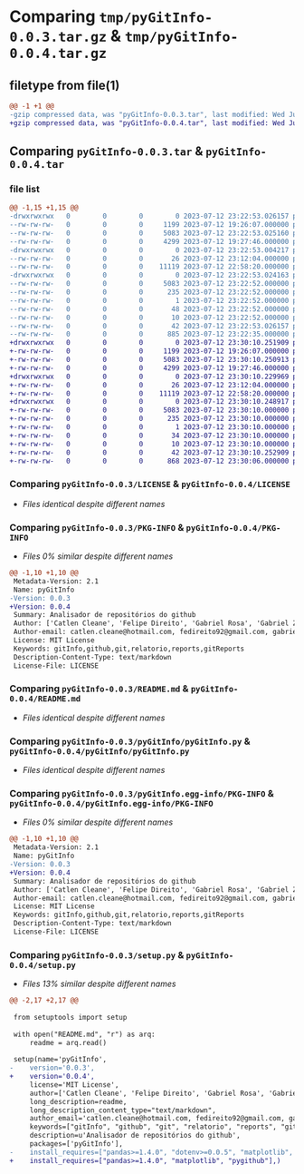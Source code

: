 # Comparing `tmp/pyGitInfo-0.0.3.tar.gz` & `tmp/pyGitInfo-0.0.4.tar.gz`

## filetype from file(1)

```diff
@@ -1 +1 @@
-gzip compressed data, was "pyGitInfo-0.0.3.tar", last modified: Wed Jul 12 23:22:53 2023, max compression
+gzip compressed data, was "pyGitInfo-0.0.4.tar", last modified: Wed Jul 12 23:30:10 2023, max compression
```

## Comparing `pyGitInfo-0.0.3.tar` & `pyGitInfo-0.0.4.tar`

### file list

```diff
@@ -1,15 +1,15 @@
-drwxrwxrwx   0        0        0        0 2023-07-12 23:22:53.026157 pyGitInfo-0.0.3/
--rw-rw-rw-   0        0        0     1199 2023-07-12 19:26:07.000000 pyGitInfo-0.0.3/LICENSE
--rw-rw-rw-   0        0        0     5083 2023-07-12 23:22:53.025160 pyGitInfo-0.0.3/PKG-INFO
--rw-rw-rw-   0        0        0     4299 2023-07-12 19:27:46.000000 pyGitInfo-0.0.3/README.md
-drwxrwxrwx   0        0        0        0 2023-07-12 23:22:53.004217 pyGitInfo-0.0.3/pyGitInfo/
--rw-rw-rw-   0        0        0       26 2023-07-12 23:12:04.000000 pyGitInfo-0.0.3/pyGitInfo/__init__.py
--rw-rw-rw-   0        0        0    11119 2023-07-12 22:58:20.000000 pyGitInfo-0.0.3/pyGitInfo/pyGitInfo.py
-drwxrwxrwx   0        0        0        0 2023-07-12 23:22:53.024163 pyGitInfo-0.0.3/pyGitInfo.egg-info/
--rw-rw-rw-   0        0        0     5083 2023-07-12 23:22:52.000000 pyGitInfo-0.0.3/pyGitInfo.egg-info/PKG-INFO
--rw-rw-rw-   0        0        0      235 2023-07-12 23:22:52.000000 pyGitInfo-0.0.3/pyGitInfo.egg-info/SOURCES.txt
--rw-rw-rw-   0        0        0        1 2023-07-12 23:22:52.000000 pyGitInfo-0.0.3/pyGitInfo.egg-info/dependency_links.txt
--rw-rw-rw-   0        0        0       48 2023-07-12 23:22:52.000000 pyGitInfo-0.0.3/pyGitInfo.egg-info/requires.txt
--rw-rw-rw-   0        0        0       10 2023-07-12 23:22:52.000000 pyGitInfo-0.0.3/pyGitInfo.egg-info/top_level.txt
--rw-rw-rw-   0        0        0       42 2023-07-12 23:22:53.026157 pyGitInfo-0.0.3/setup.cfg
--rw-rw-rw-   0        0        0      885 2023-07-12 23:22:35.000000 pyGitInfo-0.0.3/setup.py
+drwxrwxrwx   0        0        0        0 2023-07-12 23:30:10.251909 pyGitInfo-0.0.4/
+-rw-rw-rw-   0        0        0     1199 2023-07-12 19:26:07.000000 pyGitInfo-0.0.4/LICENSE
+-rw-rw-rw-   0        0        0     5083 2023-07-12 23:30:10.250913 pyGitInfo-0.0.4/PKG-INFO
+-rw-rw-rw-   0        0        0     4299 2023-07-12 19:27:46.000000 pyGitInfo-0.0.4/README.md
+drwxrwxrwx   0        0        0        0 2023-07-12 23:30:10.229969 pyGitInfo-0.0.4/pyGitInfo/
+-rw-rw-rw-   0        0        0       26 2023-07-12 23:12:04.000000 pyGitInfo-0.0.4/pyGitInfo/__init__.py
+-rw-rw-rw-   0        0        0    11119 2023-07-12 22:58:20.000000 pyGitInfo-0.0.4/pyGitInfo/pyGitInfo.py
+drwxrwxrwx   0        0        0        0 2023-07-12 23:30:10.248917 pyGitInfo-0.0.4/pyGitInfo.egg-info/
+-rw-rw-rw-   0        0        0     5083 2023-07-12 23:30:10.000000 pyGitInfo-0.0.4/pyGitInfo.egg-info/PKG-INFO
+-rw-rw-rw-   0        0        0      235 2023-07-12 23:30:10.000000 pyGitInfo-0.0.4/pyGitInfo.egg-info/SOURCES.txt
+-rw-rw-rw-   0        0        0        1 2023-07-12 23:30:10.000000 pyGitInfo-0.0.4/pyGitInfo.egg-info/dependency_links.txt
+-rw-rw-rw-   0        0        0       34 2023-07-12 23:30:10.000000 pyGitInfo-0.0.4/pyGitInfo.egg-info/requires.txt
+-rw-rw-rw-   0        0        0       10 2023-07-12 23:30:10.000000 pyGitInfo-0.0.4/pyGitInfo.egg-info/top_level.txt
+-rw-rw-rw-   0        0        0       42 2023-07-12 23:30:10.252909 pyGitInfo-0.0.4/setup.cfg
+-rw-rw-rw-   0        0        0      868 2023-07-12 23:30:06.000000 pyGitInfo-0.0.4/setup.py
```

### Comparing `pyGitInfo-0.0.3/LICENSE` & `pyGitInfo-0.0.4/LICENSE`

 * *Files identical despite different names*

### Comparing `pyGitInfo-0.0.3/PKG-INFO` & `pyGitInfo-0.0.4/PKG-INFO`

 * *Files 0% similar despite different names*

```diff
@@ -1,10 +1,10 @@
 Metadata-Version: 2.1
 Name: pyGitInfo
-Version: 0.0.3
+Version: 0.0.4
 Summary: Analisador de repositórios do github
 Author: ['Catlen Cleane', 'Felipe Direito', 'Gabriel Rosa', 'Gabriel Zaranza', 'Rafael Kenji', 'Lucas Lobão', 'Vinicius de Oliveira']
 Author-email: catlen.cleane@hotmail.com, fedireito92@gmail.com, gabriel10919@outlook.com, gabrielzaranza@hotmail.com, rafak.taira@gmail.com, lucaslobao14df@gmail.com, viniciusoliveirasp22@gmail.com
 License: MIT License
 Keywords: gitInfo,github,git,relatorio,reports,gitReports
 Description-Content-Type: text/markdown
 License-File: LICENSE
```

### Comparing `pyGitInfo-0.0.3/README.md` & `pyGitInfo-0.0.4/README.md`

 * *Files identical despite different names*

### Comparing `pyGitInfo-0.0.3/pyGitInfo/pyGitInfo.py` & `pyGitInfo-0.0.4/pyGitInfo/pyGitInfo.py`

 * *Files identical despite different names*

### Comparing `pyGitInfo-0.0.3/pyGitInfo.egg-info/PKG-INFO` & `pyGitInfo-0.0.4/pyGitInfo.egg-info/PKG-INFO`

 * *Files 0% similar despite different names*

```diff
@@ -1,10 +1,10 @@
 Metadata-Version: 2.1
 Name: pyGitInfo
-Version: 0.0.3
+Version: 0.0.4
 Summary: Analisador de repositórios do github
 Author: ['Catlen Cleane', 'Felipe Direito', 'Gabriel Rosa', 'Gabriel Zaranza', 'Rafael Kenji', 'Lucas Lobão', 'Vinicius de Oliveira']
 Author-email: catlen.cleane@hotmail.com, fedireito92@gmail.com, gabriel10919@outlook.com, gabrielzaranza@hotmail.com, rafak.taira@gmail.com, lucaslobao14df@gmail.com, viniciusoliveirasp22@gmail.com
 License: MIT License
 Keywords: gitInfo,github,git,relatorio,reports,gitReports
 Description-Content-Type: text/markdown
 License-File: LICENSE
```

### Comparing `pyGitInfo-0.0.3/setup.py` & `pyGitInfo-0.0.4/setup.py`

 * *Files 13% similar despite different names*

```diff
@@ -2,17 +2,17 @@
 
 from setuptools import setup
 
 with open("README.md", "r") as arq:
     readme = arq.read()
 
 setup(name='pyGitInfo',
-    version='0.0.3',
+    version='0.0.4',
     license='MIT License',
     author=['Catlen Cleane', 'Felipe Direito', 'Gabriel Rosa', 'Gabriel Zaranza', 'Rafael Kenji', 'Lucas Lobão', 'Vinicius de Oliveira'],
     long_description=readme,
     long_description_content_type="text/markdown",
     author_email='catlen.cleane@hotmail.com, fedireito92@gmail.com, gabriel10919@outlook.com, gabrielzaranza@hotmail.com, rafak.taira@gmail.com, lucaslobao14df@gmail.com, viniciusoliveirasp22@gmail.com',
     keywords=["gitInfo", "github", "git", "relatorio", "reports", "gitReports"],
     description=u'Analisador de repositórios do github',
     packages=['pyGitInfo'],
-    install_requires=["pandas>=1.4.0", "dotenv>=0.0.5", "matplotlib", "pygithub"],)
+    install_requires=["pandas>=1.4.0", "matplotlib", "pygithub"],)
```

